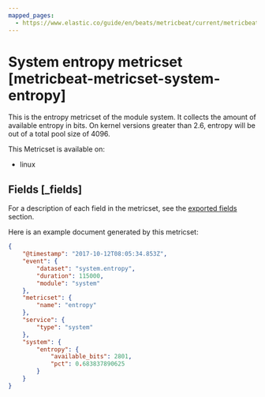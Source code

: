 ```yaml
---
mapped_pages:
  - https://www.elastic.co/guide/en/beats/metricbeat/current/metricbeat-metricset-system-entropy.html
---
```


<!-- This file is generated! See scripts/mage/docs_collector.go -->

# System entropy metricset [metricbeat-metricset-system-entropy]

This is the entropy metricset of the module system. It collects the amount of available entropy in bits. On kernel versions greater than 2.6, entropy will be out of a total pool size of 4096.

This Metricset is available on:

* linux

## Fields [_fields]

For a description of each field in the metricset, see the [exported fields](/reference/metricbeat/exported-fields-system.md) section.

Here is an example document generated by this metricset:

```json
{
    "@timestamp": "2017-10-12T08:05:34.853Z",
    "event": {
        "dataset": "system.entropy",
        "duration": 115000,
        "module": "system"
    },
    "metricset": {
        "name": "entropy"
    },
    "service": {
        "type": "system"
    },
    "system": {
        "entropy": {
            "available_bits": 2801,
            "pct": 0.683837890625
        }
    }
}
```
